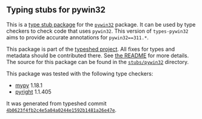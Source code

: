 ## Typing stubs for pywin32

This is a [type stub package](https://typing.python.org/en/latest/tutorials/external_libraries.html)
for the [`pywin32`](https://github.com/mhammond/pywin32) package. It can be used by type checkers
to check code that uses `pywin32`. This version of
`types-pywin32` aims to provide accurate annotations for
`pywin32==311.*`.

This package is part of the [typeshed project](https://github.com/python/typeshed).
All fixes for types and metadata should be contributed there.
See [the README](https://github.com/python/typeshed/blob/main/README.md)
for more details. The source for this package can be found in the
[`stubs/pywin32`](https://github.com/python/typeshed/tree/main/stubs/pywin32)
directory.

This package was tested with the following type checkers:
* [mypy](https://github.com/python/mypy/) 1.18.1
* [pyright](https://github.com/microsoft/pyright) 1.1.405

It was generated from typeshed commit
[`4b0623f4fb2c4e5a04a0244e1592b1481a26e47e`](https://github.com/python/typeshed/commit/4b0623f4fb2c4e5a04a0244e1592b1481a26e47e).